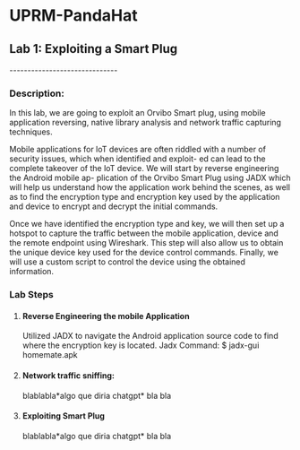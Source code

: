 <h1>UPRM-PandaHat</h1>
<h2>Lab 1: Exploiting a Smart Plug</h2>
------------------------------
<h3>Description: </h3>
<p> In this lab, we are going to exploit an Orvibo Smart plug,
using mobile application reversing, native library analysis and
network traffic capturing techniques.

Mobile applications for loT devices are often riddled with a
number of security issues, which when identified and exploit-
ed can lead to the complete takeover of the loT device.
We will start by reverse engineering the Android mobile ap-
plication of the Orvibo Smart Plug using JADX which will help
us understand how the application work behind the scenes,
as well as to find the encryption type and encryption key
used by the application and device to encrypt and decrypt
the initial commands.

Once we have identified the encryption type and key, we
will then set up a hotspot to capture the traffic between the
mobile application, device and the remote endpoint using
Wireshark. This step will also allow us to obtain the unique
device key used for the device control commands.
Finally, we will use a custom script to control the device using
the obtained information. </p>

<h3>Lab Steps</h3>
<ol>
<li>
  <h4>Reverse Engineering the mobile Application</h4>
  <p>Utilized JADX to navigate the Android application source code to find where the encryption key is located.
Jadx Command: $ jadx-gui homemate.apk</p>
</li>
<li>
  <h4>Network traffic sniffing:</h4>
    <p>
    blablabla*algo que diria chatgpt* bla bla
  </p>
 </li>
<li>
    <h4>Exploiting Smart Plug</h4>
  <p>
    blablabla*algo que diria chatgpt* bla bla
  </p>
 </li>
</ol>
